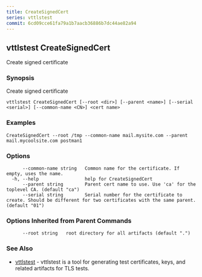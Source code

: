 ```yaml
---
title: CreateSignedCert
series: vttlstest
commit: 6cd09cce61fa79a1b7aacb36886b7dc44ae82a94
---
```

## vttlstest CreateSignedCert

Create signed certificate

### Synopsis

Create signed certificate

```
vttlstest CreateSignedCert [--root <dir>] [--parent <name>] [--serial <serial>] [--common-name <CN>] <cert name>
```

### Examples

```
CreateSignedCert --root /tmp --common-name mail.mysite.com --parent mail.mycoolsite.com postman1
```

### Options

```
      --common-name string   Common name for the certificate. If empty, uses the name.
  -h, --help                 help for CreateSignedCert
      --parent string        Parent cert name to use. Use 'ca' for the toplevel CA. (default "ca")
      --serial string        Serial number for the certificate to create. Should be different for two certificates with the same parent. (default "01")
```

### Options Inherited from Parent Commands

```
      --root string   root directory for all artifacts (default ".")
```

### See Also

* [vttlstest](../)	 - vttlstest is a tool for generating test certificates, keys, and related artifacts for TLS tests.

